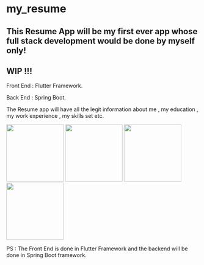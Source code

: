 # my_resume



## This Resume App will be my first ever app whose full stack development would be done by myself only!  

## WIP !!!  

Front End : Flutter Framework. 
  
  
Back End : Spring Boot. 

The Resume app will have all the legit information about me , my education , my work experience , my skills set etc. 

<img src="https://user-images.githubusercontent.com/67114557/114353730-fdc0df80-9b8a-11eb-9169-e0436b7743f2.jpg" width="150">
<img src="https://user-images.githubusercontent.com/67114557/114353835-1af5ae00-9b8b-11eb-9814-43581999c65a.jpg" width="150">
<img src="https://user-images.githubusercontent.com/67114557/114353907-319c0500-9b8b-11eb-838d-f944cfffb1a7.jpg" width="150">
<img src="https://user-images.githubusercontent.com/67114557/114353975-437da800-9b8b-11eb-9840-db39512c346c.jpg" width="150"> 


PS : The Front End is done in Flutter Framework and the backend will be done in Spring Boot framework.


